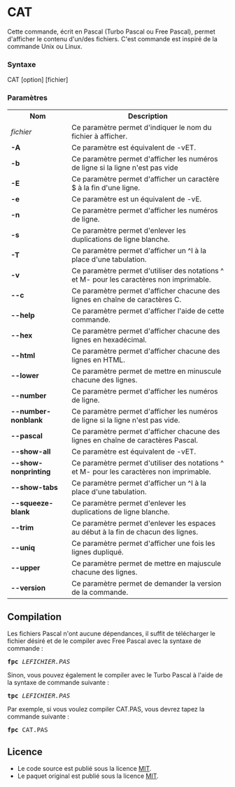# CAT
Cette commande, écrit en Pascal (Turbo Pascal ou Free Pascal), permet d'afficher le contenu d'un/des fichiers.  C'est commande est inspiré de la commande Unix ou Linux.

<h3>Syntaxe</h3>

CAT [option] [fichier]

<h3>Paramètres</h3>

<table>
  <tr>
    <th>Nom</th>
    <th>Description</th>
  </tr>
  <tr>
    <td><i>fichier</i>
    <td>Ce paramètre permet d'indiquer le nom du fichier à afficher.</td>
  </tr>
  <tr>
    <td><b>-A</b></td> 
    <td>Ce paramètre est équivalent de -vET.</td>
  </tr>
  <tr>
    <td><b>-b</b></td> 
    <td>Ce paramètre permet d'afficher les numéros de ligne si la ligne n'est pas vide</td>
  </tr>
  <tr>
    <td><b>-E</b></td>
    <td>Ce paramètre permet d'afficher un caractère $ à la fin d'une ligne.</td>
  </tr>
  <tr>
    <td><b>-e</b></td>
    <td>Ce paramètre est un équivalent de -vE.</td>
  </tr>
  <tr>
    <td><b>-n</b></td>
    <td>Ce paramètre permet d'afficher les numéros de ligne.</td>
  </tr>
  <tr>
    <td><b>-s</b></td>
    <td>Ce paramètre permet d'enlever les duplications de ligne blanche.</td>
  </tr>
  <tr>
    <td><b>-T</b></td>
    <td>Ce paramètre permet d'afficher un ^I à la place d'une tabulation.</td>
  </tr>
  <tr>
    <td><b>-v</b></td>
    <td>Ce paramètre permet d'utiliser des notations ^ et M- pour les caractères non imprimable.</td>
  </tr>
  <tr>
    <td><b>--c</b></td>
    <td>Ce paramètre permet d'afficher chacune des lignes en chaîne de caractères C.</td>
  </tr>
  <tr>
    <td><b>--help</b></td>
    <td>Ce paramètre permet d'afficher l'aide de cette commande.</td>
  </tr>
  <tr>
    <td><b>--hex</b></td>
    <td>Ce paramètre permet d'afficher chacune des lignes en hexadécimal.</td>
  </tr>
  <tr>
    <td><b>--html</b></td>
    <td>Ce paramètre permet d'afficher chacune des lignes en HTML.</td>
  </tr>
  <tr>
    <td><b>--lower</b></td>
    <td>Ce paramètre permet de mettre en minuscule chacune des lignes.</td>
  </tr>
  <tr>
    <td><b>--number</b></td>
    <td>Ce paramètre permet d'afficher les numéros de ligne.</td>
  </tr>
  <tr>
    <td><b>--number-nonblank</b></td>
    <td>Ce paramètre permet d'afficher les numéros de ligne si la ligne n'est pas vide.</td>
  </tr>
  <tr>
    <td><b>--pascal</b></td>
    <td>Ce paramètre permet d'afficher chacune des lignes en chaîne de caractères Pascal.</td>
  </tr>
  <tr>
    <td><b>--show-all</b></td>
    <td>Ce paramètre est équivalent de -vET.</td>
  </tr>
  <tr>
    <td><b>--show-nonprinting</b></td>
    <td>Ce paramètre permet d'utiliser des notations ^ et M- pour les caractères non imprimable.</td>
  </tr>
  <tr>
    <td><b>--show-tabs</b></td>
    <td>Ce paramètre permet d'afficher un ^I à la place d'une tabulation.</td>
  </tr>
  <tr>
    <td><b>--squeeze-blank</b></td>
    <td>Ce paramètre permet d'enlever les duplications de ligne blanche.</td>
  </tr>
  <tr>
    <td><b>--trim</b></td>
    <td>Ce paramètre permet d'enlever les espaces au début à la fin de chacun des lignes.</td>
  </tr>
  <tr>
    <td><b>--uniq</b></td>
    <td>Ce paramètre permet d'afficher une fois les lignes dupliqué.</td>
  </tr>
  <tr>
    <td><b>--upper</b></td>
    <td>Ce paramètre permet de mettre en majuscule chacune des lignes.</td>
  </tr>
  <tr>
    <td><b>--version</b></td>
    <td>Ce paramètre permet de demander la version de la commande.</td>
  </tr>
</table>

<h2>Compilation</h2>
	
Les fichiers Pascal n'ont aucune dépendances, il suffit de télécharger le fichier désiré et de le compiler avec Free Pascal avec la syntaxe de commande  :

<pre><b>fpc</b> <i>LEFICHIER.PAS</i></pre>
	
Sinon, vous pouvez également le compiler avec le Turbo Pascal à l'aide de la syntaxe de commande suivante :	

<pre><b>tpc</b> <i>LEFICHIER.PAS</i></pre>
	
Par exemple, si vous voulez compiler CAT.PAS, vous devrez tapez la commande suivante :

<pre><b>fpc</b> CAT.PAS</pre>

<h2>Licence</h2>
<ul>
 <li>Le code source est publié sous la licence <a href="https://github.com/gladir/CAT/blob/main/LICENSE">MIT</a>.</li>
 <li>Le paquet original est publié sous la licence <a href="https://github.com/gladir/CAT/blob/main/LICENSE">MIT</a>.</li>
</ul>
